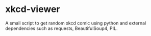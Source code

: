 xkcd-viewer
===========

A small script to get random xkcd comic using python and external dependencies such as requests, BeautifulSoup4, PIL.
